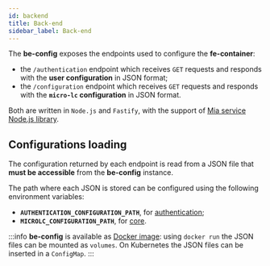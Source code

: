 ```yaml
---
id: backend
title: Back-end
sidebar_label: Back-end
---
```


The **be-config** exposes the endpoints used to configure the **fe-container**:
- the `/authentication` endpoint which receives `GET` requests and responds with the **user configuration** in JSON format;
- the `/configuration` endpoint which receives `GET` requests and responds with the **`micro-lc` configuration** in JSON format.

Both are written in `Node.js` and `Fastify`, with the support of [Mia service Node.js library](https://github.com/mia-platform/custom-plugin-lib).

## Configurations loading

The configuration returned by each endpoint is read from a JSON file that **must be accessible** from the **be-config** instance.

The path where each JSON is stored can be configured using the following environment variables:
- **`AUTHENTICATION_CONFIGURATION_PATH`**, for [authentication](authentication.md#example);
- **`MICROLC_CONFIGURATION_PATH`**, for [core](core_configuration.md#example).

:::info
**be-config** is available as [Docker image](https://hub.docker.com/r/miaplatform/microlc-config-manager):
using `docker run` the JSON files can be mounted as `volumes`. On Kubernetes the JSON files can be inserted in a `ConfigMap`.
:::

